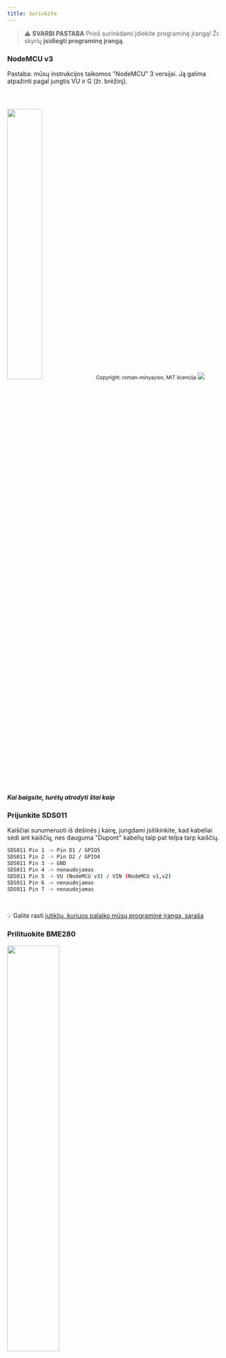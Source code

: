 ```yaml
---
title: Surinkite
---
```


> ⚠️ **SVARBI PASTABA**
Prieš surinkdami įdiekite programinę įrangą!
Žr. skyrių __įsidiegti programinę įrangą__.

### NodeMCU v3
Pastaba: mūsų instrukcijos taikomos "NodeMCU" 3 versijai. Ją galima atpažinti pagal jungtis VU ir G (žr. brėžinį).

<img src="../docs/airrohr/airrohr-wiring-sds011-bme280.jpg" style="width:40%; margin-top: 3em" loading="lazy"/>
<small>Copyright: roman-minyaylov, MIT licencija</small>


<img src="../docs/airrohr/nodemcu-v3-bme280.jpeg" style="margin-top: 1em" loading="lazy"/>

##### Kai baigsite, turėtų atrodyti štai kaip


### Prijunkite SDS011
Kaiščiai sunumeruoti iš dešinės į kairę, jungdami įsitikinkite, kad kabeliai sėdi ant kaiščių, nes dauguma "Dupont" kabelių taip pat telpa tarp kaiščių.
```bash
SDS011 Pin 1 -> Pin D1 / GPIO5
SDS011 Pin 2 -> Pin D2 / GPIO4
SDS011 Pin 3 -> GND
SDS011 Pin 4 -> nenaudojamas
SDS011 Pin 5 -> VU (NodeMCU v3) / VIN (NodeMCU v1,v2)
SDS011 Pin 6 -> nenaudojamas
SDS011 Pin 7 -> nenaudojamas
```

<br>

💡 Galite rasti [jutiklių, kuriuos palaiko mūsų programinė įranga, sąrašą](https://github.com/opendata-stuttgart/sensors-software/blob/master/airrohr-firmware/Readme.md)


### Prilituokite BME280
<img src="../docs/airrohr/solder-a-bme-280.jpeg" style="width:49%; padding-right: 0.5em" class="items-center" loading="lazy"/>
<img src="../docs/airrohr/solder-bme-280.jpeg" style="width:49%;" loading="lazy"/>

Sujunkite kaiščių antraštę su BME280 plokšte. Prilituokite ją iš galinės pusės. Tarpai tarp kaiščių labai maži, todėl būkite kantrūs ir atsargūs.  

Gudrybė - pridėkite lituoklio galiuką prie kaiščio, šiek tiek jį pašildykite ir tada lengvai užtepkite lydmetalį.  


### BME280 laidų prijungimas
Kaiščiai sunumeruoti iš kairės į dešinę.
```bash
VIN -> kaištis 3V3 (3,3 V)
GND-> GND/G
SDA -> PIN D3
SCL -> D4 kaištis
```

### Viską suriškite

#### Sujunkite NodeMCU ir SDS011
<img src="../docs/airrohr/tie-air-quality-sensor-together.jpeg" loading="lazy"/>
Kabeliu suriškite "NodeMCU" (ESP8266) ir jutiklį SDS011 taip, kad "Wifi" antena būtų nukreipta nuo jutiklio.

#### Prijunkite lankstų vamzdelį
<img src="../docs/airrohr/sds011-with-tube.jpeg" style="width:49%; padding-right: 0.5em" loading="lazy"/>
<img src="../docs/airrohr/bme280-tied-to-tube.jpeg" style="width:49%;" loading="lazy"/>

* prijunkite lankstų vamzdelį prie SDS011 jutiklio
* kitu kabelio kaklaraiščiu pritvirtinkite temperatūros jutiklį BME280 prie vamzdelio
* USB kabelį perkiškite per vamzdelį. Sumontuokite SDS011 taip, kad NodeMCU būtų nukreiptas į viršų, o ventiliatorius - į apačią.
 
#### Įstumkite jutiklį į vamzdį
* Įstumkite dalis į vamzdį taip, kad jos būtų įstrigusios viduje
* USB kabelis, lankstus vamzdelis ir BME280 turi žiūrėti iš vamzdžio galo
* Kitą vamzdį įstumkite į pirmąjį.

<img src="../docs/airrohr/sds011-jammed-into-tube.jpeg" loading="lazy"/>

#### Apdailos darbai
* Padėkite temperatūros jutiklį ant lankstaus vamzdžio taip, kad jis būtų ant vamzdžio krašto.
* Nupjaukite lankstųjį vamzdį vamzdžio gale
* Pasirinktinai: atvirus vamzdžio galus galite uždengti smulkiu tinkleliu. Taip oras galės cirkuliuoti, bet vabzdžiai liks lauke.
 
<img src="../docs/airrohr/position-bme280.jpeg" loading="lazy"/>

### Vieta 
Ideali vieta būtų 1,5-3,5 m virš gatvės ir gerai vėdinama. Tačiau to neįmanoma padaryti visiems žmonėms, nes todėl registruojantis prašoma pateikti tokią informaciją, kaip aukštis virš žemės ir padėtis gatvės atžvilgiu.

